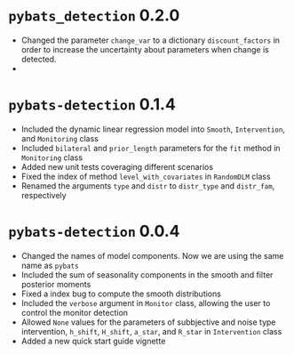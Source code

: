 # `pybats_detection` 0.2.0

  - Changed the parameter `change_var` to a dictionary `discount_factors` in order to increase the uncertainty about parameters when change is detected.
  -

# `pybats-detection` 0.1.4

  - Included the dynamic linear regression model into `Smooth`, `Intervention`, and `Monitoring` class
  - Included `bilateral` and `prior_length` parameters for the `fit` method in `Monitoring` class
  - Added new unit tests coveraging different scenarios
  - Fixed the index of method `level_with_covariates` in `RandomDLM` class
  - Renamed the arguments `type` and `distr` to `distr_type` and `distr_fam`, respectively

# `pybats-detection` 0.0.4

  - Changed the names of model components. Now we are using the same name as `pybats`
  - Included the sum of seasonality components in the smooth and filter posterior moments
  - Fixed a index bug to compute the smooth distributions
  - Included the `verbose` argument in `Monitor` class, allowing the user to control the monitor detection
  - Allowed `None` values for the parameters of subbjective and noise type intervention, `h_shift`, `H_shift`, `a_star`, and `R_star` in `Intervention` class
  - Added a new quick start guide vignette
